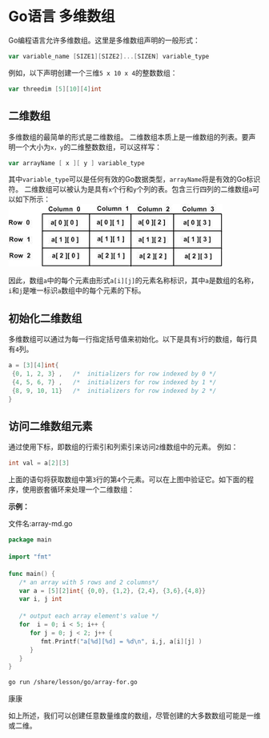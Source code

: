 # Go语言 多维数组

Go编程语言允许多维数组。这里是多维数组声明的一般形式：

```go
var variable_name [SIZE1][SIZE2]...[SIZEN] variable_type
```

例如，以下声明创建一个三维`5 x 10 x 4`的整数数组：

```go
var threedim [5][10][4]int
```

## 二维数组

多维数组的最简单的形式是二维数组。 二维数组本质上是一维数组的列表。要声明一个大小为`x，y`的二维整数数组，可以这样写：

```go
var arrayName [ x ][ y ] variable_type
```

其中`variable_type`可以是任何有效的Go数据类型，`arrayName`将是有效的Go标识符。 二维数组可以被认为是具有`x`个行和`y`个列的表。包含三行四列的二维数组`a`可以如下所示：
![img](./images/array-md.png)

因此，数组`a`中的每个元素由形式`a[i][j]`的元素名称标识，其中`a`是数组的名称，`i`和`j`是唯一标识`a`数组中的每个元素的下标。

## 初始化二维数组

多维数组可以通过为每一行指定括号值来初始化。以下是具有`3`行的数组，每行具有`4`列。

```go
a = [3][4]int{  
 {0, 1, 2, 3} ,   /*  initializers for row indexed by 0 */
 {4, 5, 6, 7} ,   /*  initializers for row indexed by 1 */
 {8, 9, 10, 11}   /*  initializers for row indexed by 2 */
}
```

## 访问二维数组元素

通过使用下标，即数组的行索引和列索引来访问`2`维数组中的元素。 例如：

```go
int val = a[2][3]
```

上面的语句将获取数组中第`3`行的第`4`个元素。可以在上图中验证它。如下面的程序，使用嵌套循环来处理一个二维数组：

**示例：**

文件名:array-md.go

```go
package main

import "fmt"

func main() {
   /* an array with 5 rows and 2 columns*/
   var a = [5][2]int{ {0,0}, {1,2}, {2,4}, {3,6},{4,8}}
   var i, j int

   /* output each array element's value */
   for  i = 0; i < 5; i++ {
      for j = 0; j < 2; j++ {
         fmt.Printf("a[%d][%d] = %d\n", i,j, a[i][j] )
      }
   }
}
```

```bash
go run /share/lesson/go/array-for.go
```

康康

如上所述，我们可以创建任意数量维度的数组，尽管创建的大多数数组可能是一维或二维。